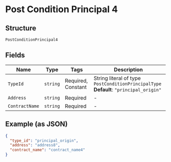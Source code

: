 # Post Condition Principal 4

## Structure

`PostConditionPrincipal4`

## Fields

| Name           | Type     | Tags               | Description                                                                              |
| -------------- | -------- | ------------------ | ---------------------------------------------------------------------------------------- |
| `TypeId`       | `string` | Required, Constant | String literal of type `PostConditionPrincipalType`<br>**Default**: `"principal_origin"` |
| `Address`      | `string` | Required           | -                                                                                        |
| `ContractName` | `string` | Required           | -                                                                                        |

## Example (as JSON)

```json
{
  "type_id": "principal_origin",
  "address": "address8",
  "contract_name": "contract_name4"
}
```
